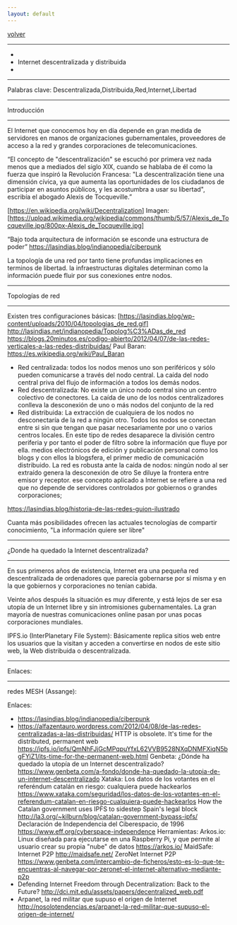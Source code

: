 ```yaml
---
layout: default
---
```


[volver](./)

************************************************************************************************************
*
* Internet descentralizada y distribuida
*
************************************************************************************************************

Palabras clave: Descentralizada,Distribuida,Red,Internet,Libertad

************************************************************************************************************
Introducción
************************************************************************************************************

El Internet que conocemos hoy en día depende en gran medida de servidores en manos de organizaciones gubernamentales, proveedores de acceso a la red y grandes corporaciones de telecomunicaciones. 

“El concepto de "descentralización" se escuchó por primera vez nada menos que a mediados del siglo XIX, cuando se hablaba de él como la fuerza que inspiró la Revolución Francesa: "La descentralización tiene una dimensión cívica, ya que aumenta las oportunidades de los ciudadanos de participar en asuntos públicos, y les acostumbra a usar su libertad", 
escribía el abogado Alexis de Tocqueville.”

[https://en.wikipedia.org/wiki/Decentralization]
Imagen: [https://upload.wikimedia.org/wikipedia/commons/thumb/5/57/Alexis_de_Tocqueville.jpg/800px-Alexis_de_Tocqueville.jpg]

“Bajo toda arquitectura de información se esconde una estructura de poder”
https://lasindias.blog/indianopedia/ciberpunk

La topología de una red por tanto tiene profundas implicaciones en terminos de libertad. la infraestructuras digitales determinan como la información puede fluir por sus conexiones entre nodos.

************************************************************************************************************
Topologías de red
************************************************************************************************************

Existen tres configuraciones básicas:
[https://lasindias.blog/wp-content/uploads/2010/04/topologias_de_red.gif]
http://lasindias.net/indianopedia/Topolog%C3%ADas_de_red
https://blogs.20minutos.es/codigo-abierto/2012/04/07/de-las-redes-verticales-a-las-redes-distribuidas/
Paul Baran:
    https://es.wikipedia.org/wiki/Paul_Baran

* Red centralizada: todos los nodos menos uno son periféricos y sólo pueden comunicarse a través del nodo central. La caída del nodo central priva del flujo de información a todos los demás nodos.  
* Red descentralizada: No existe un único nodo central sino un centro colectivo de conectores. La caída de uno de los nodos centralizadores conlleva la desconexión de uno o más nodos del conjunto de la red 
* Red distribuida: La extracción de cualquiera de los nodos no desconectaría de la red a ningún otro. Todos los nodos se conectan entre si sin que tengan que pasar necesariamente por uno o varios centros locales. En este tipo de redes desaparece la división centro periferia y por tanto el poder de filtro sobre la información que fluye por ella.
medios electrónicos de edición y publicación personal como los blogs y con ellos la blogsfera, el primer medio de comunicación distribuido. 
La red es robusta ante la caída de nodos: ningún nodo al ser extraído genera la desconexión de otro
Se diluye la frontera entre emisor y receptor. 
ese concepto aplicado a Internet se refiere a una red que no depende de servidores controlados por gobiernos o grandes corporaciones;

https://lasindias.blog/historia-de-las-redes-guion-ilustrado

Cuanta más posibilidades ofrecen las actuales tecnologías de compartir conocimiento, 
"La información quiere ser libre"

************************************************************************************************************
¿Donde ha quedado la Internet descentralizada?
************************************************************************************************************

En sus primeros años de existencia, Internet era una pequeña red descentralizada de ordenadores que parecía gobernarse por sí misma y en la que gobiernos y corporaciones no tenían cabida. 

Veinte años después la situación es muy diferente, y está lejos de ser esa utopía de un Internet libre y sin intromisiones gubernamentales. La gran mayoría de nuestras comunicaciones online pasan por unas pocas corporaciones mundiales.



IPFS.io (InterPlanetary File System): 
Básicamente replica sitios web entre los usuarios que la visitan y acceden a convertirse en nodos de este sitio web, la Web distribuida o descentralizada.


************************************************************************************************************
Enlaces:
************************************************************************************************************

redes MESH (Assange): 

Enlaces:
 * https://lasindias.blog/indianopedia/ciberpunk
 * https://alfazentauro.wordpress.com/2012/04/08/de-las-redes-centralizadas-a-las-distribuidas/ 
HTTP is obsolete. It's time for the distributed, permanent web  https://ipfs.io/ipfs/QmNhFJjGcMPqpuYfxL62VVB9528NXqDNMFXiqN5bgFYiZ1/its-time-for-the-permanent-web.html
Genbeta: ¿Dónde ha quedado la utopía de un Internet descentralizado? https://www.genbeta.com/a-fondo/donde-ha-quedado-la-utopia-de-un-internet-descentralizado
Xataka: Los datos de los votantes en el referéndum catalán en riesgo: cualquiera puede hackearlos  https://www.xataka.com/seguridad/los-datos-de-los-votantes-en-el-referendum-catalan-en-riesgo-cualquiera-puede-hackearlos
How the Catalan government uses IPFS to sidestep Spain's legal block http://la3.org/~kilburn/blog/catalan-government-bypass-ipfs/
Declaración de Independencia del Ciberespacio, de 1996 https://www.eff.org/cyberspace-independence 
Herramientas:
Arkos.io: Linux diseñada para ejecutarse en una Raspberry Pi, y que permite al usuario crear su propia "nube" de datos  https://arkos.io/
MaidSafe: Internet P2P http://maidsafe.net/
ZeroNet Internet P2P https://www.genbeta.com/intercambio-de-ficheros/esto-es-lo-que-te-encuentras-al-navegar-por-zeronet-el-internet-alternativo-mediante-p2p
 * Defending​ ​Internet​ ​Freedom​ ​through​ ​Decentralization: Back​ ​to​ ​the​ ​Future? http://dci.mit.edu/assets/papers/decentralized_web.pdf
  *  Arpanet, la red militar que supuso el origen de Internet  http://nosolotendencias.es/arpanet-la-red-militar-que-supuso-el-origen-de-internet/
  
 

